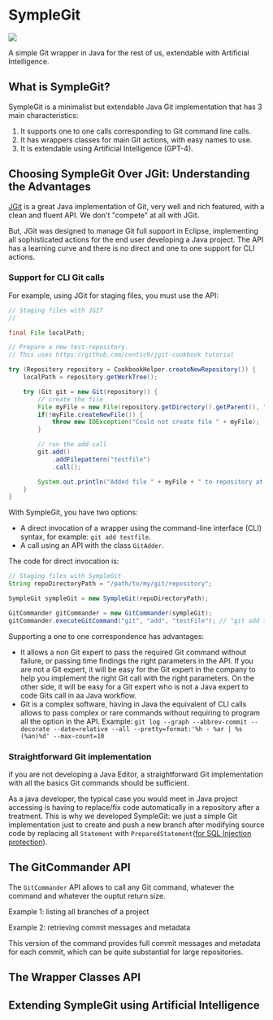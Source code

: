 # SympleGit
<img src="https://www.symplegit.com/img/arrow_fork2.png" />

A simple Git wrapper in Java for the rest of us, extendable with Artificial Intelligence.

## What is SympleGit?

SympleGit is a minimalist but extendable Java Git implementation that has 3 main characteristics:

1. It supports one to one calls corresponding to Git command line calls.
2. It has wrappers classes for main Git actions, with easy names to use.
3. It is extendable using Artificial Intelligence (GPT-4). 

## Choosing SympleGit Over JGit: Understanding the Advantages

[JGit](https://www.eclipse.org/jgit/) is a great Java implementation of Git, very well and rich featured, with a clean and fluent API. We don't "compete" at all with JGit. 

But, JGit was designed to manage Git full support in Eclipse, implementing all sophisticated actions for the end user developing  a Java project. The API has a learning curve and there is no direct and one to one support for CLI actions.

### Support for CLI Git calls

For example, using JGit for staging files, you must use the API:

```java
// Staging files with JGIT
//

final File localPath;

// Prepare a new test-repository. 
// This uses https://github.com/centic9/jgit-cookbook tutorial

try (Repository repository = CookbookHelper.createNewRepository()) {
    localPath = repository.getWorkTree();

    try (Git git = new Git(repository)) {
        // create the file
        File myFile = new File(repository.getDirectory().getParent(), "testfile");
        if(!myFile.createNewFile()) {
            throw new IOException("Could not create file " + myFile);
        }

        // run the add-call
        git.add()
            .addFilepattern("testfile")
            .call();

        System.out.println("Added file " + myFile + " to repository at " + repository.getDirectory());
    }
}

```

With SympleGit, you have two options:

- A direct invocation of a wrapper using the command-line interface (CLI) syntax, for example: `git add testfile`.
- A call using an API with the class `GitAdder`.

The code for direct invocation is:

```java
// Staging files with SympleGit
String repoDirectoryPath = "/path/to/my/git/repository";

SympleGit sympleGit = new SympleGit(repoDirectoryPath);

GitCommander gitCommander = new GitCommander(sympleGit);
gitCommander.executeGitCommand("git", "add", "testFile"); // "git add testfile"
```

Supporting a one to one correspondence has advantages:

- It allows a non Git expert to pass the required Git command without failure, or passing time findings the right parameters in the API. If you are not a Git expert, it will be easy for the Git expert in the company to help you implement the right Git call with the right parameters. On the other side, it will be easy for a Git expert who is not a Java expert to code Gits call in aa Java workflow.
- Git is a complex software, having in Java the equivalent of CLI calls allows to pass complex or rare commands without requiring to program all the option in the API. Example: `git log --graph --abbrev-commit --decorate --date=relative --all --pretty=format:'%h - %ar | %s (%an)%d' --max-count=10`

### Straightforward Git implementation

if you are not developing a Java Editor, a straightforward Git implementation with all the basics Git commands should be sufficient.

As a java developer, the typical case you would meet in Java project accessing is having to replace/fix code automatically in a repository after a treatment. This is why we developed SympleGit: we just a simple Git implementation just to create and push a new branch after modifying source code by replacing all `Statement` with `PreparedStatement`([for SQL Injection protection](https://www.sqlephant.com/product/#sqli)).

## The GitCommander API

The `GitCommander` API allows to call any Git command, whatever the command and whatever the ouptut return size.

Example 1: listing all branches of a project

Example 2: retrieving commit messages and metadata

This version of the command provides full commit messages and metadata for each commit, which can be quite substantial for large repositories. 



## The Wrapper Classes API



## Extending SympleGit using Artificial Intelligence














